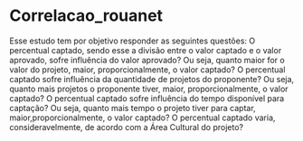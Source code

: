 # Correlacao_rouanet
 Esse estudo tem por objetivo responder as seguintes questões:  O percentual captado, sendo esse a divisão entre o valor captado e o valor aprovado, sofre influência do valor aprovado? Ou seja, quanto maior for o valor do projeto, maior, proporcionalmente, o valor captado? O percentual captado sofre influência da quantidade de projetos do proponente? Ou seja, quanto mais projetos o proponente tiver, maior, proporcionalmente, o valor captado? O percentual captado sofre influência do tempo disponível para captação? Ou seja, quanto mais tempo o projeto tiver para captar, maior,proporcionalmente, o valor captado? O percentual captado varia, consideravelmente, de acordo com a Área Cultural do projeto?
